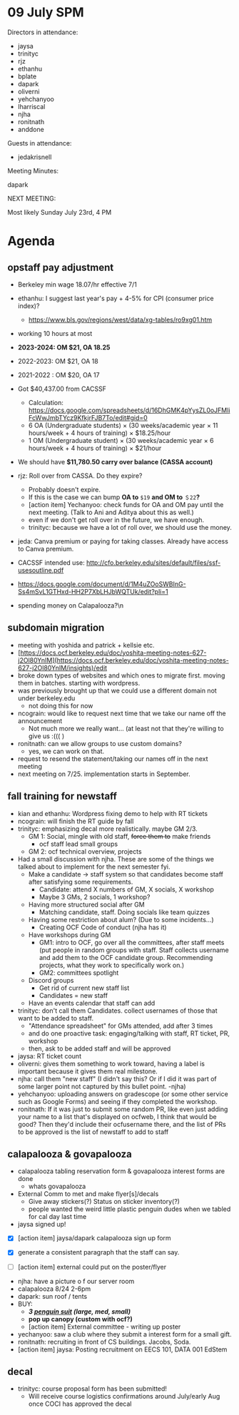 # 09 July SPM

Directors in attendance:

* jaysa
* trinityc
* rjz
* ethanhu
* bplate
* dapark
* oliverni
* yehchanyoo
* lharriscal
* njha
* ronitnath
* anddone

Guests in attendance:

* jedakrisnell

Meeting Minutes:

dapark

NEXT MEETING:

Most likely Sunday July 23rd, 4 PM

# Agenda

## opstaff pay adjustment

* Berkeley min wage 18.07/hr effective 7/1


* ethanhu: I suggest last year's pay + 4-5% for CPI (consumer price index)?
  * <https://www.bls.gov/regions/west/data/xg-tables/ro9xg01.htm>
* working 10 hours at most
* **2023-2024: OM $21, OA 18.25**
* 2022-2023: OM $21, OA 18
* 2021-2022 : OM $20, OA 17
* Got $40,437.00 from CACSSF
  * Calculation: <https://docs.google.com/spreadsheets/d/16DhGMK4pYysZL0oJFMliFcWwJmbTYcz9KfkjrFJB7To/edit#gid=0>
  * 6 OA (Undergraduate students) × (30 weeks/academic year × 11 hours/week + 4 hours of training) × $18.25/hour
  * 1 OM (Undergraduate student) × (30 weeks/academic year × 6 hours/week + 4 hours of training) × $21/hour
* We should have **$11,780.50 carry over balance (CASSA account)**
* rjz: Roll over from CASSA. Do they expire? 
  * Probably doesn't expire. 
  * If this is the case we can bump **OA to** `$19` **and OM to** `＄22`**?**
  * \[action item\] Yechanyoo: check funds for OA and OM pay until the next meeting. (Talk to Ani and Aditya about this as well.)
  * even if we don't get roll over in the future, we have enough.
  * trinityc: because we have a lot of roll over, we should use the money.
* jeda: Canva premium or paying for taking classes. Already have access to Canva premium. 
* CACSSF intended use: <http://cfo.berkeley.edu/sites/default/files/ssf-usesoutline.pdf>
* <https://docs.google.com/document/d/1M4uZOoSWBInG-Ss4mSvL1GTHxd-HH2P7XbLHJbWQTUk/edit?pli=1>
* spending money on Calapalooza?\n

## subdomain migration

* meeting with yoshida and patrick + kellsie etc.
* [https://docs.ocf.berkeley.edu/doc/yoshita-meeting-notes-627-j2Ol80YnIM](https://docs.ocf.berkeley.edu/doc/yoshita-meeting-notes-627-j2Ol80YnIM/insights)/edit
* broke down types of websites and which ones to migrate first. moving them in batches. starting with wordpress. 
* was previously brought up that we could use a different domain not under berkeley.edu 
  * not doing this for now
* ncograin: would like to request next time that we take our name off the announcement
  * Not much more we really want… (at least not that they're willing to give us :((( )
* ronitnath: can we allow groups to use custom domains?
  * yes, we can work on that.
* request to resend the statement/taking our names off in the next meeting
* next meeting on 7/25. implementation starts in September.

## fall training for newstaff

* kian and ethanhu: Wordpress fixing demo to help with RT tickets
* ncograin: will finish the RT guide by fall
* trinityc: emphasizing decal more realistically. maybe GM 2/3.
  * GM 1: Social, mingle with old staff, ~~force them to~~ make friends
    * ocf staff lead small groups
  * GM 2: ocf technical overview, projects
* Had a small discussion with njha. These are some of the things we talked about to implement for the next semester fyi.
  * Make a candidate -> staff system so that candidates become staff after satisfying some requirements.
    * Candidate: attend X numbers of GM, X socials, X workshop
    * Maybe 3 GMs, 2 socials, 1 workshop?
  * Having more structured social after GM
    * Matching candidate, staff. Doing socials like team quizzes
  * Having some restriction about alum? (Due to some incidents…)
    * Creating OCF Code of conduct (njha has it)
  * Have workshops during GM
    * GM1: intro to OCF, go over all the committees, after staff meets (put people in random groups with staff. Staff collects username and add them to the OCF candidate group. Recommending projects, what they work to specifically work on.)
    * GM2: committees spotlight
  * Discord groups
    * Get rid of current new staff list
    * Candidates = new staff
  * Have an events calendar that staff can add
* trinityc: don't call them Candidates. collect usernames of those that want to be added to staff. 
  * "Attendance spreadsheet" for GMs attended, add after 3 times
  * and do one proactive task: engaging/talking with staff, RT ticket, PR, workshop
  * then, ask to be added staff and will be approved
* jaysa: RT ticket count
* oliverni: gives them something to work toward, having a label is important because it gives them real milestone.
* njha: call them "new staff" (I didn't say this? Or if I did it was part of some larger point not captured by this bullet point. -njha)
* yehchanyoo: uploading answers on gradescope (or some other service such as Google Forms) and seeing if they completed the workshop.
* ronitnath: If it was just to submit some random PR, like even just adding your name to a list that's displayed on ocfweb, I think that would be good? Then they'd include their ocfusername there, and the list of PRs to be approved is the list of newstaff to add to staff

## calapalooza & govapalooza

* calapalooza tabling reservation form & govapalooza interest forms are done
  * whats govapalooza
* External Comm to met and make flyer\[s\]/decals
  * Give away stickers(?) Status on sticker inventory(?)
  * people wanted the weird little plastic penguin dudes when we tabled for cal day last time
* jaysa signed up!

- [x] \[action item\] jaysa/dapark calapalooza sign up form


- [x] generate a consistent paragraph that the staff can say. 


- [ ] \[action item\] external could put on the poster/flyer

* njha: have a picture o f our server room
* calapalooza 8/24 2-6pm
* dapark: sun roof / tents
* BUY:
  * ***__3 [penguin suit](https://www.amazon.com/Newcosplay-Costume-Sleepsuit-Onesies-Pajamas/dp/B00LVCS2YM/ref=sr_1_6?keywords=penguin%2Bsuit&qid=1688884308&sr=8-6&th=1&psc=1) (large, med, small)__***
  * **pop up canopy (custom with ocf?)**
  * \[action item\] External committee - writing up poster
* yechanyoo: saw a club where they submit a interest form for a small gift.
* ronitnath: recruiting in front of CS buildings. Jacobs, Soda.
* \[action item\] jaysa: Posting recruitment on EECS 101, DATA 001 EdStem 

## decal

* trinityc: course proposal form has been submitted!
  * Will receive course logistics confirmations around July/early Aug once COCI has approved the decal